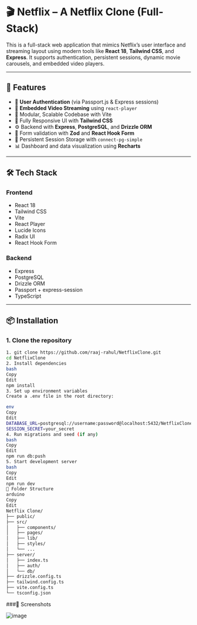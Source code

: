 # 🎬 Netflix – A Netflix Clone (Full-Stack)

This is a full-stack web application that mimics Netflix’s user interface and streaming layout using modern tools like **React 18**, **Tailwind CSS**, and **Express**. It supports authentication, persistent sessions, dynamic movie carousels, and embedded video players.

---

## 🚀 Features

- 🔐 **User Authentication** (via Passport.js & Express sessions)
- 🎥 **Embedded Video Streaming** using `react-player`
- 📁 Modular, Scalable Codebase with Vite
- 💅 Fully Responsive UI with **Tailwind CSS**
- ⚙️ Backend with **Express**, **PostgreSQL**, and **Drizzle ORM**
- 🧠 Form validation with **Zod** and **React Hook Form**
- 💾 Persistent Session Storage with `connect-pg-simple`
- 📊 Dashboard and data visualization using **Recharts**

---

## 🛠 Tech Stack

### Frontend
- React 18
- Tailwind CSS
- Vite
- React Player
- Lucide Icons
- Radix UI
- React Hook Form

### Backend
- Express
- PostgreSQL
- Drizzle ORM
- Passport + express-session
- TypeScript

---

## 📦 Installation

### 1. Clone the repository

```bash
1. git clone https://github.com/raaj-rahul/NetflixClone.git
cd NetflixClone
2. Install dependencies
bash
Copy
Edit
npm install
3. Set up environment variables
Create a .env file in the root directory:

env
Copy
Edit
DATABASE_URL=postgresql://username:password@localhost:5432/NetflixClone
SESSION_SECRET=your_secret
4. Run migrations and seed (if any)
bash
Copy
Edit
npm run db:push
5. Start development server
bash
Copy
Edit
npm run dev
📁 Folder Structure
arduino
Copy
Edit
Netflix Clone/
├── public/
├── src/
│   ├── components/
│   ├── pages/
│   ├── lib/
│   ├── styles/
│   └── ...
├── server/
│   ├── index.ts
│   ├── auth/
│   └── db/
├── drizzle.config.ts
├── tailwind.config.ts
├── vite.config.ts
└── tsconfig.json

```
###📸 Screenshots

![image](https://github.com/user-attachments/assets/f6d396ae-e4e2-4071-b28b-724f2101e655)



